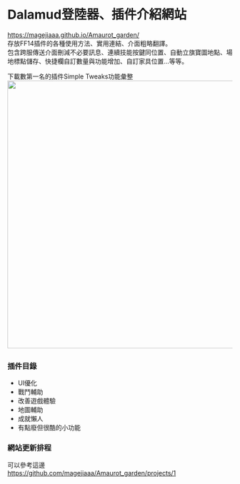 # Dalamud登陸器、插件介紹網站
https://magejiaaa.github.io/Amaurot_garden/ </br>
存放FF14插件的各種使用方法、實用連結、介面粗略翻譯。 </br>
包含跨服傳送介面刪減不必要訊息、連續技能按鍵同位置、自動立旗寶圖地點、場地標點儲存、快捷欄自訂數量與功能增加、自訂家具位置...等等。 </br>

下載數第一名的插件Simple Tweaks功能彙整 </br>
<img src="https://i.imgur.com/4LlP3UH.png" width="600">
　
 
### 插件目錄
- UI優化
- 戰鬥輔助
- 改善遊戲體驗
- 地圖輔助
- 成就懶人
- 有點廢但很酷的小功能

### 網站更新排程
可以參考這邊 </br>
https://github.com/magejiaaa/Amaurot_garden/projects/1
